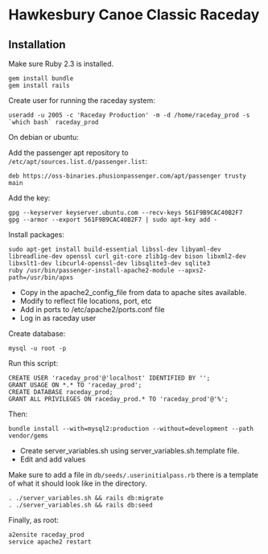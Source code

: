 # Hawkesbury Canoe Classic Raceday

## Installation

Make sure Ruby 2.3 is installed.

```text
gem install bundle
gem install rails
```

Create user for running the raceday system:

```text
useradd -u 2005 -c 'Raceday Production' -m -d /home/raceday_prod -s `which bash` raceday_prod
```

On debian or ubuntu:

Add the passenger apt repository to `/etc/apt/sources.list.d/passenger.list`:

```text
deb https://oss-binaries.phusionpassenger.com/apt/passenger trusty main
```

Add the key:

```text
gpg --keyserver keyserver.ubuntu.com --recv-keys 561F9B9CAC40B2F7
gpg --armor --export 561F9B9CAC40B2F7 | sudo apt-key add -
```

Install packages:

```text
sudo apt-get install build-essential libssl-dev libyaml-dev libreadline-dev openssl curl git-core zlib1g-dev bison libxml2-dev libxslt1-dev libcurl4-openssl-dev libsqlite3-dev sqlite3
ruby /usr/bin/passenger-install-apache2-module --apxs2-path=/usr/bin/apxs
```

- Copy in the apache2_config_file from data to apache sites available.
- Modify to reflect file locations, port, etc
- Add in ports to /etc/apache2/ports.conf file
- Log in as raceday user

Create database:

```text
mysql -u root -p
```

Run this script:

```text
CREATE USER 'raceday_prod'@'localhost' IDENTIFIED BY '';
GRANT USAGE ON *.* TO 'raceday_prod';
CREATE DATABASE raceday_prod;
GRANT ALL PRIVILEGES ON raceday_prod.* TO 'raceday_prod'@'%';
```

Then:

```text
bundle install --with=mysql2:production --without=development --path vendor/gems
```

- Create server_variables.sh using server_variables.sh.template file.
- Edit and add values

Make sure to add a file in `db/seeds/.userinitialpass.rb` there is a template of what it should look like in the directory.

```text
. ./server_variables.sh && rails db:migrate
. ./server_variables.sh && rails db:seed
```

Finally, as root:

```text
a2ensite raceday_prod
service apache2 restart
```
